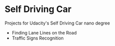 # Self Driving Car
Projects for Udacity's Self Driving Car nano degree

 - Finding Lane Lines on the Road
 - Traffic Signs Recognition
